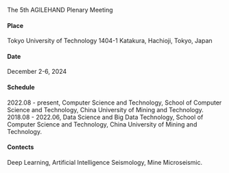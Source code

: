 The 5th AGILEHAND Plenary Meeting


#### Place
Tokyo University of Technology
1404-1 Katakura, Hachioji, Tokyo, Japan


#### Date
December 2-6, 2024


#### Schedule
2022.08 - present, Computer Science and Technology, School of Computer Science and Technology, China University of Mining and Technology.
2018.08 - 2022.06, Data Science and Big Data Technology, School of Computer Science and Technology, China University of Mining and Technology.

#### Contects
Deep Learning, Artificial Intelligence Seismology, Mine Microseismic.
